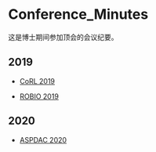 # Conference_Minutes
这是博士期间参加顶会的会议纪要。

## 2019

- [CoRL 2019](https://github.com/zoeyuchao/Conference_Minutes/blob/master/CoRL2019.md)

- [ROBIO 2019](https://github.com/zoeyuchao/Conference_Minutes/blob/master/ROBIO2019.md)

## 2020

- [ASPDAC 2020](https://github.com/zoeyuchao/Conference_Minutes/blob/master/ASPDAC2020.md)

